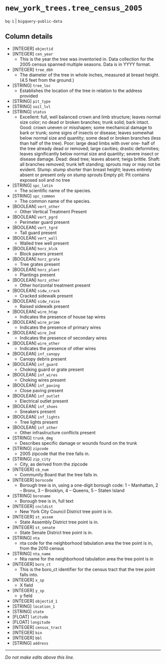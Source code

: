 # `new_york_trees.tree_census_2005`
`bq-1` | `bigquery-public-data`

## Column details
* [INTEGER]   `objectid`
* [INTEGER]   `cen_year`
  - This is the year the tree was inventoried in. Data collection for the 2005 census spanned multiple seasons. Data is in YYYY format.
* [INTEGER]   `tree_dbh`
  - The diameter of the tree in whole inches, measured at breast height. (4.5 feet from the ground.)
* [STRING]    `tree_loc`
  - Establishes the location of the tree in relation to the address provided
* [STRING]    `pit_type`
* [STRING]    `soil_lvl`
* [STRING]    `status`
  - Excellent: full, well balanced crown and limb structure; leaves normal size color; no dead or broken branches; trunk solid; bark intact. Good: crown uneven or misshapen; some mechanical damage to bark or trunk; some signs of insects or disease; leaves somewhat below normal size and quantity; some dead or broken branches (less than half of the tree). Poor: large dead limbs with over one- half of the tree already dead or removed; large cavities; drastic deformities; leaves significantly below normal size and quantity; severe insect or disease damage. Dead: dead tree; leaves absent; twigs brittle. Shaft: all branches removed; trunk left standing; sprouts may or may not be evident. Stump: stump shorter than breast height; leaves entirely absent or present only on stump sprouts Empty pit: Pit contains exposed soil and no tree
* [STRING]    `spc_latin`
  - The scientific name of the species.
* [STRING]    `spc_common`
  - The common name of the species.
* [BOOLEAN]   `vert_other`
  - Other Vertical Treatment Present
* [BOOLEAN]   `vert_pgrd`
  - Perimeter guard present
* [BOOLEAN]   `vert_tgrd`
  - Tall guard present
* [BOOLEAN]   `vert_wall`
  - Walled tree well present
* [BOOLEAN]   `horz_blck`
  - Block pavers present
* [BOOLEAN]   `horz_grate`
  - Tree grates present
* [BOOLEAN]   `horz_plant`
  - Plantings present
* [BOOLEAN]   `horz_other`
  - Other horizontal treatment present
* [BOOLEAN]   `sidw_crack`
  - Cracked sidewalk present
* [BOOLEAN]   `sidw_raise`
  - Raised sidewalk present
* [BOOLEAN]   `wire_htap`
  - Indicates the presence of house tap wires
* [BOOLEAN]   `wire_prime`
  - Indicates the presence of primary wires
* [BOOLEAN]   `wire_2nd`
  - Indicates the presence of secondary wires
* [BOOLEAN]   `wire_other`
  - Indicates the presence of other wires
* [BOOLEAN]   `inf_canopy`
  - Canopy debris present
* [BOOLEAN]   `inf_guard`
  - Choking guard or grate present
* [BOOLEAN]   `inf_wires`
  - Choking wires present
* [BOOLEAN]   `inf_paving`
  - Close paving present
* [BOOLEAN]   `inf_outlet`
  - Electrical outlet present
* [BOOLEAN]   `inf_shoes`
  - Sneakers present
* [BOOLEAN]   `inf_lights`
  - Tree lights present
* [BOOLEAN]   `inf_other`
  - Other infrastructure conflicts present
* [STRING]    `trunk_dmg`
  - Describes specific damage or wounds found on the trunk
* [STRING]    `zipcode`
  - 2005 zipcode that the tree falls in.
* [STRING]    `zip_city`
  - City, as derived from the zipcode
* [INTEGER]   `cb_num`
  - Community Board that the tree falls in.
* [INTEGER]   `borocode`
  - Borough tree is in, using a one-digit borough code: 1 – Manhattan, 2 – Bronx, 3 – Brooklyn, 4 – Queens, 5 – Staten Island
* [STRING]    `boroname`
  - Borough tree is in, full text
* [INTEGER]   `cncldist`
  - New York City Council District tree point is in.
* [INTEGER]   `st_assem`
  - State Assembly District tree point is in.
* [INTEGER]   `st_senate`
  - State Senate District tree point is in.
* [STRING]    `nta`
  - nta code for the neighborhood tabulation area the tree point is in, from the 2010 census
* [STRING]    `nta_name`
  - Nta name for the neighborhood tabulation area the tree point is in
* [INTEGER]   `boro_ct`
  - This is the boro_ct identifier for the census tract that the tree point falls into.
* [INTEGER]   `x_sp`
  - X field
* [INTEGER]   `y_sp`
  - y field
* [INTEGER]   `objectid_1`
* [STRING]    `location_1`
* [STRING]    `state`
* [FLOAT]     `latitude`
* [FLOAT]     `longitude`
* [INTEGER]   `census_tract`
* [INTEGER]   `bin`
* [INTEGER]   `bbl`
* [STRING]    `address`

-------------------------------------------------------------------------------
*Do not make edits above this line.*
